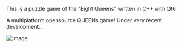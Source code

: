 This is a puzzle game of the "Eight Queens"
written in C++ with Qt6

A multiplatform opensource QUEENs game! 
Under very recent development..

![image](https://github.com/user-attachments/assets/b2473840-42ca-416f-a68d-8c5ed07784ed)

